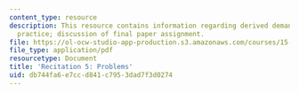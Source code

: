 ```yaml
---
content_type: resource
description: This resource contains information regarding derived demand and capital
  practice; discussion of final paper assignment.
file: https://ol-ocw-studio-app-production.s3.amazonaws.com/courses/15-031j-energy-decisions-markets-and-policies-spring-2012/db744fa6e7ccd841c7953dad7f3d0274_MIT15_031JS12_Dvd_Dm_Cptl.pdf
file_type: application/pdf
resourcetype: Document
title: 'Recitation 5: Problems'
uid: db744fa6-e7cc-d841-c795-3dad7f3d0274
---
```

